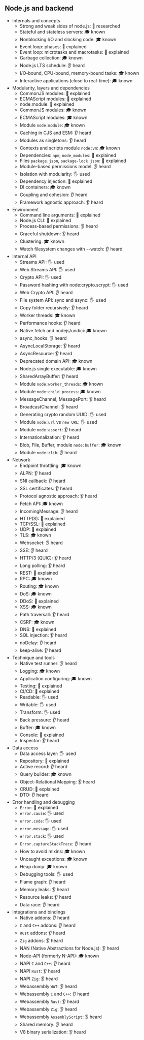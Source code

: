 ## Node.js and backend

- Internals and concepts
  - Strong and weak sides of node.js: 🔬 researched
  - Stateful and stateless servers: 🎓 known
  - Nonblocking I/O and slocking code: 🎓 known
  - Event loop: phases: 🙋 explained
  - Event loop: microtasks and macrotasks: 🙋 explained
  - Garbage collection: 🎓 known
  - Node.js LTS schedule: 👂 heard
  - I/O-bound, CPU-bound, memory-bound tasks: 🎓 known
  - Interactive applications (close to real-time): 🎓 known
- Modularity, layers and dependencies
  - CommonJS modules: 🙋 explained
  - ECMAScript modules: 🙋 explained
  - node:module: 🙋 explained
  - CommonJS modules: 🎓 known
  - ECMAScript modules: 🎓 known
  - Module `node:module`: 🎓 known
  - Caching in CJS and ESM: 👂 heard
  - Modules as singletons: 👂 heard
  - Contexts and scripts module `node:vm`: 🎓 known
  - Dependencies: `npm`, `node_modules`: 🙋 explained
  - Files `package.json`, `package-lock.json`: 🙋 explained
  - Module-based permissions model: 👂 heard
  - Isolation with modularity: 🖐 used
  - Dependency injection: 🙋 explained
  - DI containers: 🎓 known
  - Coupling and cohesion: 👂 heard
  - Framework agnostic approach: 👂 heard
- Environment
  - Command line arguments: 🙋 explained
  - Node.js CLI: 🙋 explained
  - Process-based permissions: 👂 heard
  - Graceful shutdown: 👂 heard
  - Clustering: 🎓 known
  - Watch filesystem changes with --watch: 👂 heard
- Internal API
  - Streams API: 🖐 used
  - Web Streams API: 🖐 used
  - Crypto API: 🖐 used
  - Password hashing with node:crypto.scrypt: 🖐 used
  - Web Crypto API: 👂 heard
  - File system API: sync and async: 🖐 used
  - Copy folder recursively: 👂 heard
  - Worker threads: 🎓 known
  - Performance hooks: 👂 heard
  - Native fetch and nodejs/undici: 🎓 known
  - async_hooks: 👂 heard
  - AsyncLocalStorage: 👂 heard
  - AsyncResource: 👂 heard
  - Deprecated domain API: 🎓 known
  - Node.js single executable: 🎓 known
  - SharedArrayBuffer: 👂 heard
  - Module `node:worker_threads`: 🎓 known
  - Module `node:child_process`: 🎓 known
  - MessageChannel, MessagePort: 👂 heard
  - BroadcastChannel: 👂 heard
  - Generating crypto random UUID: 🖐 used
  - Module `node:url` vs `new URL`: 🖐 used
  - Module `node:assert`: 👂 heard
  - Internationalization: 👂 heard
  - Blob, File, Buffer, module `node:buffer`: 🎓 known
  - Module `node:zlib`: 👂 heard
- Network
  - Endpoint throttling: 🎓 known
  - ALPN: 👂 heard
  - SNI callback: 👂 heard
  - SSL certificates: 👂 heard
  - Protocol agnostic approach: 👂 heard
  - Fetch API: 🎓 known
  - IncomingMessage: 👂 heard
  - HTTP(S): 🙋 explained
  - TCP/SSL: 🙋 explained
  - UDP: 🙋 explained
  - TLS: 🎓 known
  - Websocket: 👂 heard
  - SSE: 👂 heard
  - HTTP/3 (QUIC): 👂 heard
  - Long polling: 👂 heard
  - REST: 🙋 explained
  - RPC: 🎓 known
  - Routing: 🎓 known
  - DoS: 🎓 known
  - DDoS: 🙋 explained
  - XSS: 🎓 known
  - Path traversall: 👂 heard
  - CSRF: 🎓 known
  - DNS: 🙋 explained
  - SQL injection: 👂 heard
  - noDelay: 👂 heard
  - keep-alive: 👂 heard
- Technique and tools
  - Native test runner: 👂 heard
  - Logging: 🎓 known
  - Application configuring: 🎓 known
  - Testing: 🙋 explained
  - CI/CD: 🙋 explained
  - Readable: 🖐 used
  - Writable: 🖐 used
  - Transform: 🖐 used
  - Back pressure: 👂 heard
  - Buffer: 🎓 known
  - Console: 🙋 explained
  - Inspector: 👂 heard
- Data access
  - Data access layer: 🖐 used
  - Repository: 🙋 explained
  - Active record: 👂 heard
  - Query builder: 🎓 known
  - Object-Relational Mapping: 👂 heard
  - CRUD: 🙋 explained
  - DTO: 👂 heard
- Error handling and debugging
  - `Error`: 🙋 explained
  - `error.cause`: 🖐 used
  - `error.code`: 🖐 used
  - `error.message`: 🖐 used
  - `error.stack`: 🖐 used
  - `Error.captureStackTrace`: 👂 heard
  - How to avoid mixins: 🎓 known
  - Uncaught exceptions: 🎓 known
  - Heap dump: 🎓 known
  - Debugging tools: 🖐 used
  - Flame graph: 👂 heard
  - Memory leaks: 👂 heard
  - Resource leaks: 👂 heard
  - Data race: 👂 heard
- Integrations and bindings
  - Native addons: 👂 heard
  - `C` and `C++` addons: 👂 heard
  - `Rust` addons: 👂 heard
  - `Zig` addons: 👂 heard
  - NAN (Native Abstractions for Node.js): 👂 heard
  - Node-API (formerly N-API): 🎓 known
  - NAPI `C` and `C++`: 👂 heard
  - NAPI `Rust`: 👂 heard
  - NAPI `Zig`: 👂 heard
  - Webassembly `WAT`: 👂 heard
  - Webassembly `C` and `C++`: 👂 heard
  - Webassembly `Rust`: 👂 heard
  - Webassembly `Zig`: 👂 heard
  - Webassembly `AssemblyScript`: 👂 heard
  - Shared memory: 👂 heard
  - V8 binary serialization: 👂 heard

